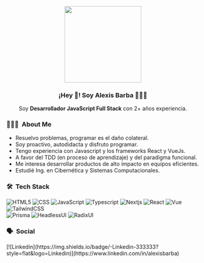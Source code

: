 

<p align="center" width="300">
   <img align="center" width="200" src="https://i.imgur.com/yo8byyn.png" />
   <h3 align="center">¡Hey 👋! Soy Alexis Barba 👨🏻‍💻</h3>
</p>

<p align="center">Soy <strong>Desarrollador JavaScript Full Stack</strong> con 2+ años experiencia.<br /></p>

<h3> 👨🏻‍💻 &nbsp;About Me </h3>

- Resuelvo problemas, programar es el daño colateral.
- Soy proactivo, autodidacta y disfruto programar.
- Tengo experiencia con Javascript y los frameworks React y VueJs. 
- A favor del TDD (en proceso de aprendizaje) y del paradigma funcional.
- Me interesa desarrollar productos de alto impacto en equipos eficientes.
- Estudié Ing. en Cibernética y Sistemas Computacionales.

<h3> 🛠 &nbsp;Tech Stack</h3>

  ![HTML5](https://img.shields.io/badge/-HTML5-333333?style=flat&logo=HTML5)
  ![CSS](https://img.shields.io/badge/-CSS-333333?style=flat&logo=CSS3&logoColor=1572B6)
  ![JavaScript](https://img.shields.io/badge/-JavaScript-333333?style=flat&logo=javascript)
  ![Typescript](https://img.shields.io/badge/-Typescript-333333?style=flat&logo=Typescript)
  ![Nextjs](https://img.shields.io/badge/-Next.js-333333?style=flat&logo=Next.js)
  ![React](https://img.shields.io/badge/-React-333333?style=flat&logo=react)
  ![Vue](https://img.shields.io/badge/-Vue.js-333333?style=flat&logo=Vue.js)
  ![TailwindCSS](https://img.shields.io/badge/-TailwindCSS-333333?style=flat&logo=TailwindCSS)  
  ![Prisma](https://img.shields.io/badge/-Prisma-333333?style=flat&logo=Prisma)
  ![HeadlessUI](https://img.shields.io/badge/-HeadlessUI-333333?style=flat&logo=HeadlessUI)
  ![RadixUI](https://img.shields.io/badge/-RadixUI-333333?style=flat&logo=RadixUI)
  
<h3> 🗣️ &nbsp;Social</h3>
[![Linkedin](https://img.shields.io/badge/-Linkedin-333333?style=flat&logo=Linkedin)](https://www.linkedin.com/in/alexisbarba)


